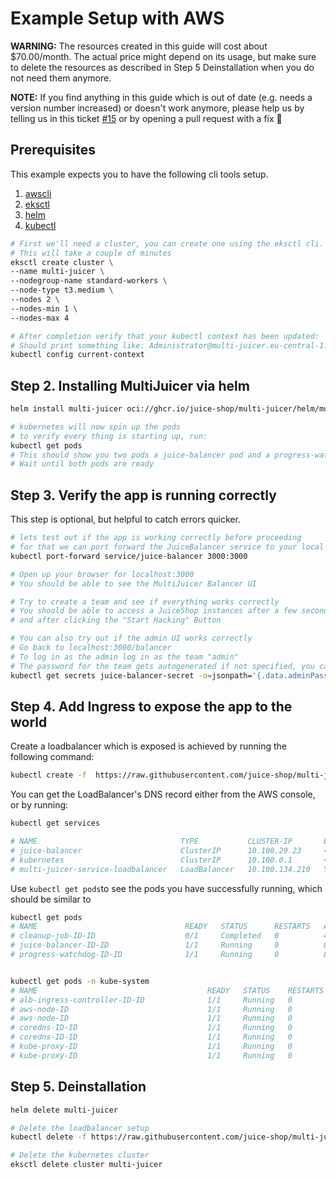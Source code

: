 # Example Setup with AWS

**WARNING:** The resources created in this guide will cost about \$70.00/month. The actual price might depend on its usage, but make sure to delete the resources as described in Step 5 Deinstallation when you do not need them anymore.

**NOTE:** If you find anything in this guide which is out of date (e.g. needs a version number increased) or doesn't work anymore, please help us by telling us in this ticket [#15](https://github.com/juice-shop/multi-juicer/issues/15) or by opening a pull request with a fix 🙌

## Prerequisites

This example expects you to have the following cli tools setup.

1. [awscli](https://aws.amazon.com/cli/)
2. [eksctl](https://eksctl.io/installation/)
3. [helm](https://helm.sh)
4. [kubectl](https://kubernetes.io/docs/tasks/tools/install-kubectl/#install-kubectl-on-macos)

```sh
# First we'll need a cluster, you can create one using the eksctl cli.
# This will take a couple of minutes
eksctl create cluster \
--name multi-juicer \
--nodegroup-name standard-workers \
--node-type t3.medium \
--nodes 2 \
--nodes-min 1 \
--nodes-max 4

# After completion verify that your kubectl context has been updated:
# Should print something like: Administrator@multi-juicer.eu-central-1.eksctl.io
kubectl config current-context
```

## Step 2. Installing MultiJuicer via helm

```sh
helm install multi-juicer oci://ghcr.io/juice-shop/multi-juicer/helm/multi-juicer

# kubernetes will now spin up the pods
# to verify every thing is starting up, run:
kubectl get pods
# This should show you two pods a juice-balancer pod and a progress-watchdog pod
# Wait until both pods are ready
```

## Step 3. Verify the app is running correctly

This step is optional, but helpful to catch errors quicker.

```sh
# lets test out if the app is working correctly before proceeding
# for that we can port forward the JuiceBalancer service to your local machine
kubectl port-forward service/juice-balancer 3000:3000

# Open up your browser for localhost:3000
# You should be able to see the MultiJuicer Balancer UI

# Try to create a team and see if everything works correctly
# You should be able to access a JuiceShop instances after a few seconds after creating a team,
# and after clicking the "Start Hacking" Button

# You can also try out if the admin UI works correctly
# Go back to localhost:3000/balancer
# To log in as the admin log in as the team "admin"
# The password for the team gets autogenerated if not specified, you can extract it from the kubernetes secret:
kubectl get secrets juice-balancer-secret -o=jsonpath='{.data.adminPassword}' | base64 --decode
```

## Step 4. Add Ingress to expose the app to the world

Create a loadbalancer which is exposed is achieved by running the following command:

```sh
kubectl create -f  https://raw.githubusercontent.com/juice-shop/multi-juicer/main/guides/aws/loadbalancer.yaml
```

You can get the LoadBalancer's DNS record either from the AWS console, or by running:

```sh
kubectl get services

# NAME                                TYPE           CLUSTER-IP       EXTERNAL-IP                                                               PORT(S)        AGE
# juice-balancer                      ClusterIP      10.100.29.23     <none>                                                                    3000/TCP       3m14s
# kubernetes                          ClusterIP      10.100.0.1       <none>                                                                    443/TCP        11h
# multi-juicer-service-loadbalancer   LoadBalancer   10.100.134.210   YOUR_DNS_RECORD_WILL_BE_HERE.eu-north-1.elb.amazonaws.com                 80:32111/TCP   3m13s
```

Use `kubectl get pods`to see the pods you have successfully running, which should be similar to

```sh
kubectl get pods
# NAME                                 READY   STATUS      RESTARTS   AGE
# cleanup-job-ID-ID                    0/1     Completed   0          48m
# juice-balancer-ID-ID                 1/1     Running     0          80m
# progress-watchdog-ID-ID              1/1     Running     0          80m


kubectl get pods -n kube-system
# NAME                                      READY   STATUS    RESTARTS   AGE
# alb-ingress-controller-ID-ID              1/1     Running   0          30s
# aws-node-ID                               1/1     Running   0          59m
# aws-node-ID                               1/1     Running   0          59m
# coredns-ID-ID                             1/1     Running   0          65m
# coredns-ID-ID                             1/1     Running   0          65m
# kube-proxy-ID                             1/1     Running   0          59m
# kube-proxy-ID                             1/1     Running   0          59m
```

## Step 5. Deinstallation

```sh
helm delete multi-juicer

# Delete the loadbalancer setup
kubectl delete -f https://raw.githubusercontent.com/juice-shop/multi-juicer/main/guides/aws/loadbalancer.yaml

# Delete the kubernetes cluster
eksctl delete cluster multi-juicer
```

